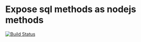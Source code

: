 # Expose sql methods as nodejs methods

[![Build Status](https://travis-ci.com/zetxx/expose-sql-methods.svg?branch=master)](https://travis-ci.com/zetxx/expose-sql-methods)
